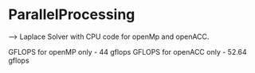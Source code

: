 # ParallelProcessing

--> Laplace Solver with CPU code for openMp and openACC.

GFLOPS for openMP only - 44 gflops
GFLOPS for openACC only - 52.64 gflops
